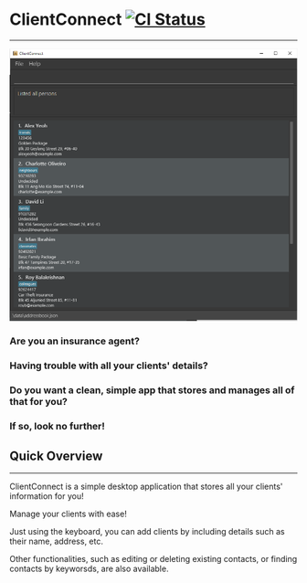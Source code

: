 # ClientConnect [![CI Status](https://github.com/se-edu/addressbook-level3/workflows/Java%20CI/badge.svg)](https://github.com/se-edu/addressbook-level3/actions)

---

![Ui](docs/images/Ui.png)

### Are you an insurance agent?

### Having trouble with all your clients' details?

### Do you want a clean, simple app that stores and manages all of that for you?

### If so, look no further!


## Quick Overview

---
ClientConnect is a simple desktop application that stores all your clients' information for you!

Manage your clients with ease!

Just using the keyboard, you can add clients by including details such as their name, address, etc.

Other functionalities, such as editing or deleting existing contacts, or finding contacts by keyworsds, are also available.

